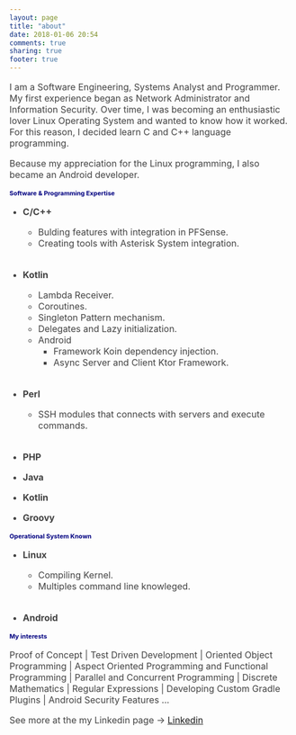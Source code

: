 ```yaml
---
layout: page
title: "about"
date: 2018-01-06 20:54
comments: true
sharing: true
footer: true
---
```


<style>
  h1 { color: rgb(107, 44, 145); font-size: 12px; }
  h2 { color: rgb(107, 44, 145); font-size: 11px; }
  h3 { color: rgb(50, 50, 50); font-size: 11px; }
  h4 { color: rgb(50, 50, 50); font-size: 11px; }
  p, li { color: rgb(66, 66, 66); font-size: 16px; }
</style>

I am a Software Engineering, Systems Analyst and Programmer. My first experience began as Network Administrator and Information Security. Over time, I was becoming an enthusiastic lover Linux Operating System and wanted to know how it worked. For this reason, I decided learn C and C++ language programming.

Because my appreciation for the Linux programming, I also became an Android developer.

<h3 style="color:navy;">Software & Programming Expertise</h3>

- **C/C++**
    + Bulding features with integration in PFSense.
    + Creating tools with Asterisk System integration.
    <br><br>

- **Kotlin**
    + Lambda Receiver.
    + Coroutines.
    + Singleton Pattern mechanism.
    + Delegates and Lazy initialization.
    + Android
      + Framework Koin dependency injection.
      + Async Server and Client Ktor Framework.
    <br><br>
- **Perl**
    + SSH modules that connects with servers and execute commands. 
    <br><br>

- **PHP**

- **Java**

- **Kotlin**

- **Groovy**

<h3 style="color:navy;">Operational System Known</h3>

- **Linux**
    + Compiling Kernel.
    + Multiples command line knowleged.
    <br><br>

- **Android**

<h3 style="color:navy;">My interests</h3>

Proof of Concept | Test Driven Development | Oriented Object Programming | Aspect Oriented Programming and Functional Programming | Parallel and Concurrent Programming | Discrete Mathematics | Regular Expressions | Developing Custom Gradle Plugins | Android Security Features ...

See more at the my Linkedin page -> [Linkedin](https://www.linkedin.com/in/diogo-pereira-pinto-dio/)
